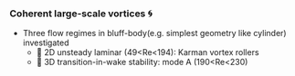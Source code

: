 ### Coherent large-scale vortices :cyclone:
* Three flow regimes in bluff-body(e.g. simplest geometry like cylinder) investigated
  - :small_orange_diamond: 2D unsteady laminar (49<Re<194): Karman vortex rollers
  - :small_orange_diamond: 3D transition-in-wake stability: mode A (190<Re<230) 
